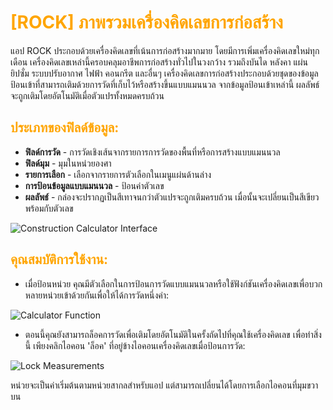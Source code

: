 # <span style="color: orange">[ROCK] ภาพรวมเครื่องคิดเลขการก่อสร้าง</span>

แอป ROCK ประกอบด้วยเครื่องคิดเลขที่เน้นการก่อสร้างมากมาย โดยมีการเพิ่มเครื่องคิดเลขใหม่ทุกเดือน เครื่องคิดเลขเหล่านี้ครอบคลุมอาชีพการก่อสร้างทั่วไปในวงกว้าง รวมถึงบันได หลังคา แผ่นยิปซั่ม ระบบปรับอากาศ ไฟฟ้า คอนกรีต และอื่นๆ เครื่องคิดเลขการก่อสร้างประกอบด้วยชุดของข้อมูลป้อนเข้าที่สามารถเติมด้วยการวัดที่เก็บไว้หรือสร้างขึ้นแบบแมนนวล จากข้อมูลป้อนเข้าเหล่านี้ ผลลัพธ์จะถูกเติมโดยอัตโนมัติเมื่อตัวแปรทั้งหมดครบถ้วน

## <span style="color: orange">ประเภทของฟิลด์ข้อมูล:</span>

- **ฟิลด์การวัด** - การวัดเชิงเส้นจากรายการการวัดของพื้นที่หรือการสร้างแบบแมนนวล
- **ฟิลด์มุม** - มุมในหน่วยองศา
- **รายการเลือก** - เลือกจากรายการตัวเลือกในเมนูแผ่นด้านล่าง
- **การป้อนข้อมูลแบบแมนนวล** - ป้อนค่าตัวเลข
- **ผลลัพธ์** - กล่องจะปรากฏเป็นสีเทาจนกว่าตัวแปรจะถูกเติมครบถ้วน เมื่อนั้นจะเปลี่ยนเป็นสีเขียวพร้อมกับตัวเลข

![Construction Calculator Interface](https://support.reekon.tools/hc/article_attachments/30967112438932)

## <span style="color: orange">คุณสมบัติการใช้งาน:</span>

- เมื่อป้อนหน่วย คุณมีตัวเลือกในการป้อนการวัดแบบแมนนวลหรือใช้ฟังก์ชันเครื่องคิดเลขเพื่อบวกหลายหน่วยเข้าด้วยกันเพื่อให้ได้การวัดหนึ่งค่า:

![Calculator Function](https://support.reekon.tools/hc/article_attachments/30967112440212)

- ตอนนี้คุณยังสามารถล็อคการวัดเพื่อเติมโดยอัตโนมัติในครั้งถัดไปที่คุณใช้เครื่องคิดเลข เพื่อทำสิ่งนี้ เพียงคลิกไอคอน 'ล็อค' ที่อยู่ข้างไอคอนเครื่องคิดเลขเมื่อป้อนการวัด:

![Lock Measurements](https://support.reekon.tools/hc/article_attachments/30967112441108)

หน่วยจะเป็นค่าเริ่มต้นตามหน่วยสากลสำหรับแอป แต่สามารถเปลี่ยนได้โดยการเลือกไอคอนที่มุมขวาบน
